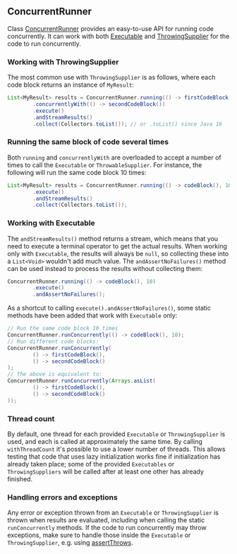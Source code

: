 <head>
  <title>Testing concurrent code</title>
</head>

## ConcurrentRunner

Class [ConcurrentRunner](apidocs/com/github/robtimus/junit/support/concurrent/ConcurrentRunner.html) provides an easy-to-use API for running code concurrently.
It can work with both [Executable](https://junit.org/junit5/docs/current/api/org.junit.jupiter.api/org/junit/jupiter/api/function/Executable.html) and [ThrowingSupplier](https://junit.org/junit5/docs/current/api/org.junit.jupiter.api/org/junit/jupiter/api/function/ThrowingSupplier.html) for the code to run concurrently.

### Working with ThrowingSupplier

The most common use with `ThrowingSupplier` is as follows, where each code block returns an instance of `MyResult`:

```java
List<MyResult> results = ConcurrentRunner.running(() -> firstCodeBlock())
        .concurrentlyWith(() -> secondCodeBlock())
        .execute()
        .andStreamResults()
        .collect(Collectors.toList()); // or .toList() since Java 16
```

### Running the same block of code several times

Both `running` and `concurrentlyWith` are overloaded to accept a number of times to call the `Executable` or `ThrowableSupplier`. For instance, the following will run the same code block 10 times:

```java
List<MyResult> results = ConcurrentRunner.running(() -> codeBlock(), 10)
        .execute()
        .andStreamResults()
        .collect(Collectors.toList());
```

### Working with Executable

The `andStreamResults()` method returns a stream, which means that you need to execute a terminal operator to get the actual results. When working only with `Executable`, the results will always be `null`, so collecting these into a `List<Void>` wouldn't add much value. The `andAssertNoFailures()` method can be used instead to process the results without collecting them:

```java
ConcurrentRunner.running(() -> codeBlock(), 10)
        .execute()
        .andAssertNoFailures();
```

As a shortcut to calling `execute().andAssertNoFailures()`, some static methods have been added that work with `Executable` only:

```java
// Run the same code block 10 times
ConcurrentRunner.runConcurrently(() -> codeBlock(), 10);
// Run different code blocks:
ConcurrentRunner.runConcurrently(
        () -> firstCodeBlock(),
        () -> secondCodeBlock()
);
// The above is equivalent to:
ConcurrentRunner.runConcurrently(Arrays.asList(
        () -> firstCodeBlock(),
        () -> secondCodeBlock()
));
```

### Thread count

By default, one thread for each provided `Executable` or `ThrowingSupplier` is used, and each is called at approximately the same time. By calling `withThreadCount` it's possible to use a lower number of threads. This allows testing that code that uses lazy initialization works fine if initialization has already taken place; some of the provided `Executables` or `ThrowingSuppliers` will be called after at least one other has already finished.

### Handling errors and exceptions

Any error or exception thrown from an `Executable` or `ThrowingSupplier` is thrown when results are evaluated, including when calling the static `runConcurrently` methods. If the code to run concurrently may throw exceptions, make sure to handle those inside the `Executable` or `ThrowingSupplier`, e.g. using [assertThrows](https://junit.org/junit5/docs/current/api/org.junit.jupiter.api/org/junit/jupiter/api/Assertions.html#assertThrows(java.lang.Class,org.junit.jupiter.api.function.Executable)).
